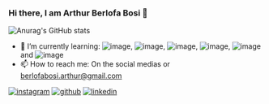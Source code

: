 ### Hi there, I am Arthur Berlofa Bosi 👋

![Anurag's GitHub stats](https://github-readme-stats.vercel.app/api?username=BerlofaBosi&show_icons=true&theme=transparent)

- 🌱 I’m currently learning: ![image](https://img.shields.io/badge/Python-3776AB?style=for-the-badge&logo=python&logoColor=white), ![image](Badgehttps://img.shields.io/badge/HTML-239120?style=for-the-badge&logo=html5&logoColor=whiteURLAqui), ![image](Badhttps://img.shields.io/badge/CSS-239120?&style=for-the-badge&logo=css3&logoColor=whitegeURLAqui), ![image](https://img.shields.io/badge/JavaScript-323330?style=for-the-badge&logo=javascript&logoColor=F7DF1E), ![image](Badhttps://img.shields.io/badge/C%2B%2B-00599C?style=for-the-badge&logo=c%2B%2B&logoColor=whitegeURLAqui) and ![image](BadgeURLAhttps://img.shields.io/badge/C%23-239120?style=for-the-badge&logo=c-sharp&logoColor=whitequi)
- 📫 How to reach me: On the social medias or berlofabosi.arthur@gmail.com

[![instagram](https://img.shields.io/badge/Instagram-E4405F?style=for-the-badge&logo=instagram&logoColor=white)](https://www.instagram.com/berloffabosi/)
[![github](https://img.shields.io/badge/GitHub-100000?style=for-the-badge&logo=github&logoColor=white)](https://github.com/BerlofaBosi) 
[![linkedin](https://img.shields.io/badge/LinkedIn-0077B5?style=for-the-badge&logo=linkedin&logoColor=white)](https://www.linkedin.com/in/arthur-berlofa-bosi-60b96a259/)